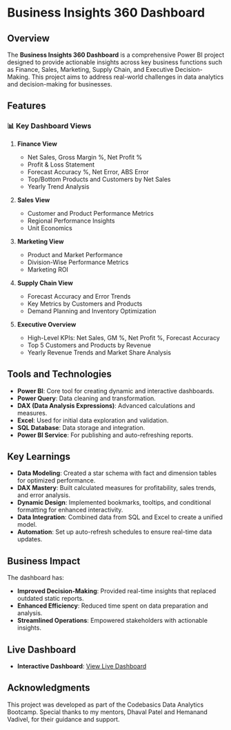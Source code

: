 # Business Insights 360 Dashboard

## Overview
The **Business Insights 360 Dashboard** is a comprehensive Power BI project designed to provide actionable insights across key business functions such as Finance, Sales, Marketing, Supply Chain, and Executive Decision-Making. This project aims to address real-world challenges in data analytics and decision-making for businesses.

## Features
### 📊 Key Dashboard Views
1. **Finance View**
   - Net Sales, Gross Margin %, Net Profit %
   - Profit & Loss Statement
   - Forecast Accuracy %, Net Error, ABS Error
   - Top/Bottom Products and Customers by Net Sales
   - Yearly Trend Analysis

2. **Sales View**
   - Customer and Product Performance Metrics
   - Regional Performance Insights
   - Unit Economics

3. **Marketing View**
   - Product and Market Performance
   - Division-Wise Performance Metrics
   - Marketing ROI

4. **Supply Chain View**
   - Forecast Accuracy and Error Trends
   - Key Metrics by Customers and Products
   - Demand Planning and Inventory Optimization

5. **Executive Overview**
   - High-Level KPIs: Net Sales, GM %, Net Profit %, Forecast Accuracy
   - Top 5 Customers and Products by Revenue
   - Yearly Revenue Trends and Market Share Analysis

## Tools and Technologies
- **Power BI**: Core tool for creating dynamic and interactive dashboards.
- **Power Query**: Data cleaning and transformation.
- **DAX (Data Analysis Expressions)**: Advanced calculations and measures.
- **Excel**: Used for initial data exploration and validation.
- **SQL Database**: Data storage and integration.
- **Power BI Service**: For publishing and auto-refreshing reports.

## Key Learnings
- **Data Modeling**: Created a star schema with fact and dimension tables for optimized performance.
- **DAX Mastery**: Built calculated measures for profitability, sales trends, and error analysis.
- **Dynamic Design**: Implemented bookmarks, tooltips, and conditional formatting for enhanced interactivity.
- **Data Integration**: Combined data from SQL and Excel to create a unified model.
- **Automation**: Set up auto-refresh schedules to ensure real-time data updates.

## Business Impact
The dashboard has:
- **Improved Decision-Making**: Provided real-time insights that replaced outdated static reports.
- **Enhanced Efficiency**: Reduced time spent on data preparation and analysis.
- **Streamlined Operations**: Empowered stakeholders with actionable insights.

## Live Dashboard
- **Interactive Dashboard**: [View Live Dashboard](https://app.powerbi.com/view?r=eyJrIjoiMTJkMGE4MWMtMGIzZi00YTcxLWJhYWItMzA0YjU4NDQ3ZmRkIiwidCI6ImM2ZTU0OWIzLTVmNDUtNDAzMi1hYWU5LWQ0MjQ0ZGM1YjJjNCJ9)

## Acknowledgments
This project was developed as part of the Codebasics Data Analytics Bootcamp. Special thanks to my mentors, Dhaval Patel and Hemanand Vadivel, for their guidance and support.

